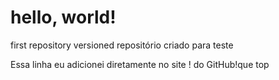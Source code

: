 # hello, world!
 first repository versioned
repositório criado para teste


Essa linha eu adicionei diretamente no site ! do GitHub!que top
